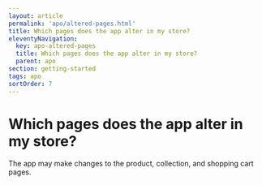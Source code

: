 ```yaml
---
layout: article
permalink: 'apo/altered-pages.html'
title: Which pages does the app alter in my store?
eleventyNavigation:
  key: apo-altered-pages
  title: Which pages does the app alter in my store?
  parent: apo
section: getting-started
tags: apo
sortOrder: 7
---
```


# Which pages does the app alter in my store?

The app may make changes to the product, collection, and shopping cart pages. 
